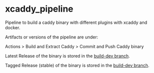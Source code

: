 # xcaddy_pipeline
Pipeline to build a caddy binary with different plugins with xcaddy and docker.

Artifacts or versions of the pipeline are under:

Actions > Build and Extract Caddy > Commit and Push Caddy binary

Latest Release of the binary is stored in the [build-dev branch](https://github.com/MarlonJMejia/xcaddy_pipeline/tree/devbuild).

Tagged Release (stable) of the binary is stored in the [build-dev branch](https://github.com/MarlonJMejia/xcaddy_pipeline/tree/build).
